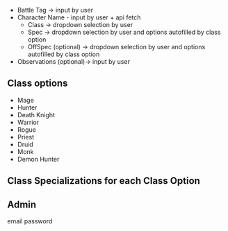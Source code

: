 - Battle Tag -> input by user
- Character Name - input by user + api fetch
  - Class -> dropdown selection by user
  - Spec -> dropdown selection by user and options autofilled by class option
  - OffSpec (optional) -> dropdown selection by user and options autofilled by class option
- Observations (optional)-> input by user

## Class options
- Mage
- Hunter
- Death Knight
- Warrior
- Rogue
- Priest
- Druid
- Monk
- Demon Hunter

## Class Specializations for each Class Option

## Admin 
email
password